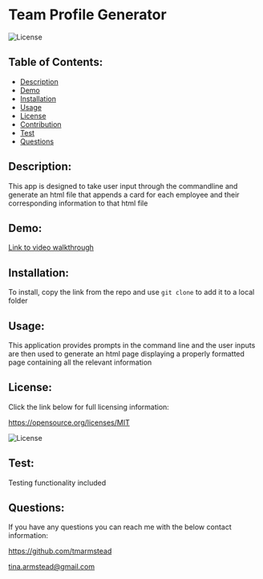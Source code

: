 # Team Profile Generator 

  ![License](https://img.shields.io/badge/License-MIT-blue.svg)

  ## Table of Contents: 
  - [Description](#Description)
  - [Demo](#Demo)
  - [Installation](#Installation)
  - [Usage](#Usage)
  - [License](#License)
  - [Contribution](#Contribution)
  - [Test](#Test)
  - [Questions](#Questions)
  
  ## Description: 
  This app is designed to take user input through the commandline and generate an html file that appends a card for each employee and their corresponding information to that html file
 
  ## Demo:
  [Link to video walkthrough](https://drive.google.com/file/d/1wJgZb_GpQRtpfMTbxnM83n-JR3pGUl07/view)

  ## Installation: 
  To install, copy the link from the repo and use `git clone` to add it to a local folder
  
  ## Usage: 
  This application provides prompts in the command line and the user inputs are then used to generate an html page displaying a properly formatted page containing all the relevant information
  
  ## License: 
  Click the link below for full licensing information: 

  https://opensource.org/licenses/MIT 

  ![License](https://img.shields.io/badge/License-MIT-blue.svg) 
 
  
  ## Test: 
  Testing functionality included
  
  ## Questions: 
  If you have any questions you can reach me with the below contact information: 

  https://github.com/tmarmstead 

  tina.armstead@gmail.com

